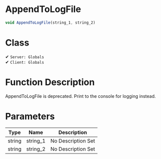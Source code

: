 # AppendToLogFile
```js	
void AppendToLogFile(string_1, string_2)
```
# Class
✔ `Server: Globals`  
✔ `Client: Globals`  

# Function Description
AppendToLogFile is deprecated. Print to the console for logging instead.
# Parameters
Type|Name|Description
--|--|--
string|string_1|No Description Set
string|string_2|No Description Set
